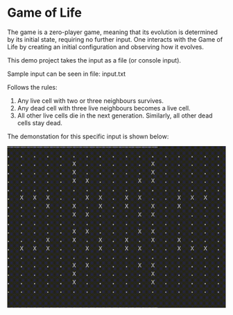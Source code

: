 # Game of Life

The game is a zero-player game, meaning that its evolution is determined by its initial state, requiring no further input. One interacts with the Game of Life by creating an initial configuration and observing how it evolves.

This demo project takes the input as a file (or console input).

Sample input can be seen in file:
input.txt

Follows the rules:

1. Any live cell with two or three neighbours survives.
2. Any dead cell with three live neighbours becomes a live cell.
3. All other live cells die in the next generation. Similarly, all other dead cells stay dead.

The demonstation for this specific input is shown below:

![Game of Life Demo](GameOfLifeDemo.gif)

